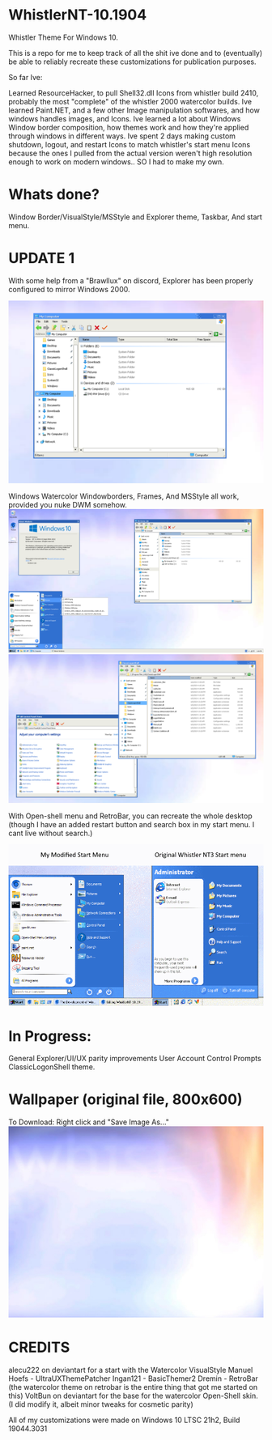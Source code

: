 # WhistlerNT-10.1904
Whistler Theme For Windows 10.

This is a repo for me to keep track of all the shit ive done and to (eventually) be able to reliably recreate these customizations for publication purposes.

So far Ive:

Learned ResourceHacker, to pull Shell32.dll Icons from whistler build 2410, probably the most "complete" of the whistler 2000 watercolor builds.
Ive learned Paint.NET, and a few other Image manipulation softwares, and how windows handles images, and Icons.
Ive learned a lot about Windows Window border composition, how themes work and how they're applied through windows in different ways.
Ive spent 2 days making custom shutdown, logout, and restart Icons to match whistler's start menu Icons because the ones I pulled from the actual version weren't high resolution enough to work on modern windows.. SO I had to make my own. 

# Whats done?
Window Border/VisualStyle/MSStyle and Explorer theme,
Taskbar, And start menu.

# UPDATE 1
With some help from a "Brawllux" on discord, Explorer has been properly configured to mirror Windows 2000.

![Screenshot](/Explorer-Fixed(2000).PNG)

Windows Watercolor Windowborders, Frames, And MSStyle all work, provided you nuke DWM somehow.
![Screenshot](/update-1-start.PNG)
![Screenshot](/update-1-explorer.PNG)

With Open-shell menu and RetroBar, you can recreate the whole desktop (though I have an added restart button and search box in my start menu. I cant live without search.)

![Screenshot](/comparison.png)

# In Progress:

General Explorer/UI/UX parity improvements
User Account Control Prompts
ClassicLogonShell theme.

# Wallpaper (original file, 800x600)

To Download: Right click and "Save Image As..."
![Image](/Watercolor.jpg)




CREDITS
==================================================

alecu222 on deviantart for a start with the Watercolor VisualStyle
Manuel Hoefs - UltraUXThemePatcher
Ingan121 - BasicThemer2
Dremin - RetroBar (the watercolor theme on retrobar is the entire thing that got me started on this)
VoltBun on deviantart for the base for the watercolor Open-Shell skin. (I did modify it, albeit minor tweaks for cosmetic parity)

All of my customizations were made on Windows 10 LTSC 21h2, Build 19044.3031
